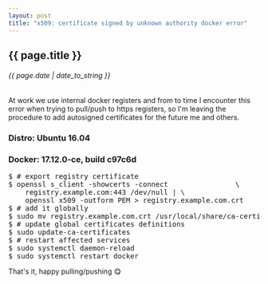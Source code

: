 ```yaml
---
layout: post
title: "x509: certificate signed by unknown authority docker error"
---
```


## {{ page.title }}

###### {{ page.date | date_to_string }}

At work we use internal docker registers and from to time I encounter this error when trying to pull/push to https registers, so I'm leaving the procedure to add autosigned certificates for the future me and others.

### Distro: Ubuntu 16.04
### Docker: 17.12.0-ce, build c97c6d

<pre>
$ # export registry certificate
$ openssl s_client -showcerts -connect                \
    registry.example.com:443 </dev/null 2>/dev/null | \
    openssl x509 -outform PEM > registry.example.com.crt
$ # add it globally
$ sudo mv registry.example.com.crt /usr/local/share/ca-certificates
$ # update global certificates definitions
$ sudo update-ca-certificates
$ # restart affected services
$ sudo systemctl daemon-reload
$ sudo systemctl restart docker
</pre>

That's it, happy pulling/pushing &#128523;

